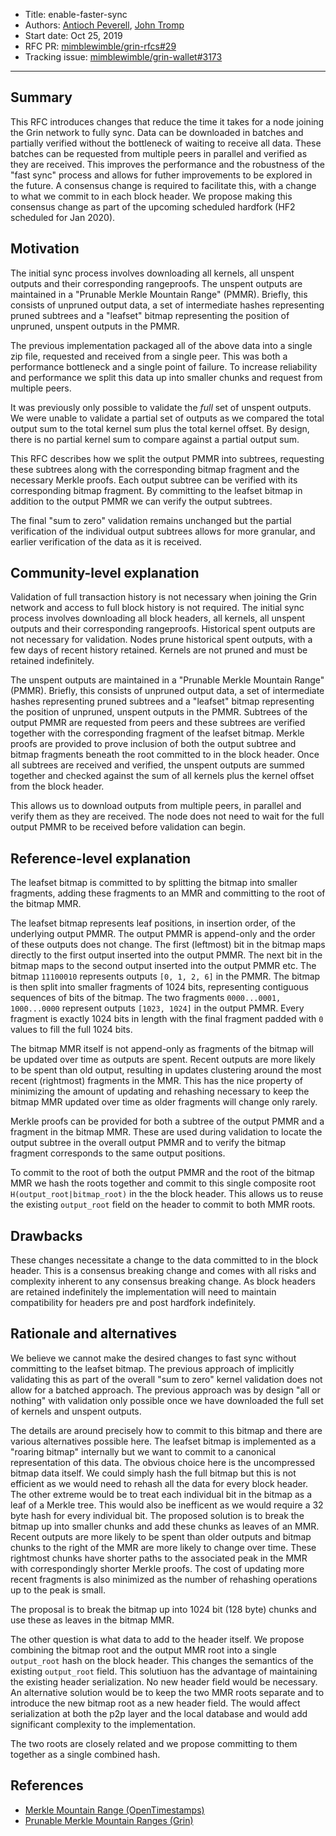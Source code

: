 
- Title: enable-faster-sync
- Authors: [Antioch Peverell](mailto:apeverell@protonmail.com), [John Tromp](mailto:john.tromp@gmail.com)
- Start date: Oct 25, 2019
- RFC PR: [mimblewimble/grin-rfcs#29](https://github.com/mimblewimble/grin-rfcs/pull/29)
- Tracking issue: [mimblewimble/grin-wallet#3173](https://github.com/mimblewimble/grin-wallet/issues/3173)

---

## Summary
[summary]: #summary

This RFC introduces changes that reduce the time it takes for a node joining the Grin network to fully sync. Data can be downloaded in batches and partially verified without the bottleneck of waiting to receive all data. These batches can be requested from multiple peers in parallel and verified as they are received. This improves the performance and the robustness of the "fast sync" process and allows for futher improvements to be explored in the future. A consensus change is required to facilitate this, with a change to what we commit to in each block header. We propose making this consensus change as part of the upcoming scheduled hardfork (HF2 scheduled for Jan 2020).

## Motivation
[motivation]: #motivation

The initial sync process involves downloading all kernels, all unspent outputs and their corresponding rangeproofs. The unspent outputs are maintained in a "Prunable Merkle Mountain Range" (PMMR). Briefly, this consists of unpruned output data, a set of intermediate hashes representing pruned subtrees and a "leafset" bitmap representing the position of unpruned, unspent outputs in the PMMR.

The previous implementation packaged all of the above data into a single zip file, requested and received from a single peer. This was both a performance bottleneck and a single point of failure. To increase reliability and performance we split this data up into smaller chunks and request from multiple peers.

It was previously only possible to validate the _full_ set of unspent outputs. We were unable to validate a partial set of outputs as we compared the total output sum to the total kernel sum plus the total kernel offset. By design, there is no partial kernel sum to compare against a partial output sum.

This RFC describes how we split the output PMMR into subtrees, requesting these subtrees along with the corresponding bitmap fragment and the necessary Merkle proofs. Each output subtree can be verified with its corresponding bitmap fragment. By committing to the leafset bitmap in addition to the output PMMR we can verify the output subtrees.

The final "sum to zero" validation remains unchanged but the partial verification of the individual output subtrees allows for more granular, and earlier verification of the data as it is received.

## Community-level explanation
[community-level-explanation]: #community-level-explanation

Validation of full transaction history is not necessary when joining the Grin network and access to full block history is not required. The initial sync process involves downloading all block headers, all kernels, all unspent outputs and their corresponding rangeproofs. Historical spent outputs are not necessary for validation. Nodes prune historical spent outputs, with a few days of recent history retained. Kernels are not pruned and must be retained indefinitely.

The unspent outputs are maintained in a "Prunable Merkle Mountain Range" (PMMR). Briefly, this consists of unpruned output data, a set of intermediate hashes representing pruned subtrees and a "leafset" bitmap representing the position of unpruned, unspent outputs in the PMMR. Subtrees of the output PMMR are requested from peers and these subtrees are verified together with the corresponding fragment of the leafset bitmap. Merkle proofs are provided to prove inclusion of both the output subtree and bitmap fragments beneath the root committed to in the block header. Once all subtrees are received and verified, the unspent outputs are summed together and checked against the sum of all kernels plus the kernel offset from the block header.

This allows us to download outputs from multiple peers, in parallel and verify them as they are received.
The node does not need to wait for the full output PMMR to be received before validation can begin.

## Reference-level explanation
[reference-level-explanation]: #reference-level-explanation

The leafset bitmap is committed to by splitting the bitmap into smaller fragments, adding these fragments to an MMR and committing to the root of the bitmap MMR.

The leafset bitmap represents leaf positions, in insertion order, of the underlying output PMMR. The output PMMR is append-only and the order of these outputs does not change. The first (leftmost) bit in the bitmap maps directly to the first output inserted into the output PMMR. The next bit in the bitmap maps to the second output inserted into the output PMMR etc. The bitmap `11100010` represents outputs `[0, 1, 2, 6]` in the PMMR. The bitmap is then split into smaller fragments of 1024 bits, representing contiguous sequences of bits of the bitmap. The two fragments `0000...0001, 1000...0000` represent outputs `[1023, 1024]` in the output PMMR. Every fragment is exactly 1024 bits in length with the final fragment padded with `0` values to fill the full 1024 bits.

The bitmap MMR itself is not append-only as fragments of the bitmap will be updated over time as outputs are spent. Recent outputs are more likely to be spent than old output, resulting in updates clustering around the most recent (rightmost) fragments in the MMR. This has the nice property of minimizing the amount of updating and rehashing necessary to keep the bitmap MMR updated over time as older fragments will change only rarely.

Merkle proofs can be provided for both a subtree of the output PMMR and a fragment in the bitmap MMR. These are used during validation to locate the output subtree in the overall output PMMR and to verify the bitmap fragment corresponds to the same output positions.

To commit to the root of both the output PMMR and the root of the bitmap MMR we hash the roots together
and commit to this single composite root `H(output_root|bitmap_root)` in the the block header.
This allows us to reuse the existing `output_root` field on the header to commit to both MMR roots.


## Drawbacks
[drawbacks]: #drawbacks

These changes necessitate a change to the data committed to in the block header. This is a consensus breaking change and comes with all risks and complexity inherent to any consensus breaking change. As block headers are retained indefinitely the implementation will need to maintain compatibility for headers pre and post hardfork indefinitely.

## Rationale and alternatives
[rationale-and-alternatives]: #rationale-and-alternatives

We believe we cannot make the desired changes to fast sync without committing to the leafset bitmap.
The previous approach of implicitly validating this as part of the overall "sum to zero" kernel validation does not allow for a batched approach. The previous approach was by design "all or nothing" with validation only possible once we have downloaded the full set of kernels and unspent outputs.

The details are around precisely how to commit to this bitmap and there are various alternatives possible here.
The leafset bitmap is implemented as a "roaring bitmap" internally but we want to commit to a canonical representation of this data. The obvious choice here is the uncompressed bitmap data itself. We could simply hash the full bitmap but this is not efficient as we would need to rehash all the data for every block header. The other extreme would be to treat each individual bit in the bitmap as a leaf of a Merkle tree. This would also be inefficent as we would require a 32 byte hash for every individual bit. The proposed solution is to break the bitmap up into smaller chunks and add these chunks as leaves of an MMR. Recent outputs are more likely to be spent than older outputs and bitmap chunks to the right of the MMR
are more likely to change over time. These rightmost chunks have shorter paths to the associated peak in the MMR with correspondingly shorter Merkle proofs. The cost of updating more recent fragments is also minimized as the number of rehashing operations up to the peak is small.

The proposal is to break the bitmap up into 1024 bit (128 byte) chunks and use these as leaves in the bitmap MMR.

The other question is what data to add to the header itself. We propose combining the bitmap root and the output MMR root into a single `output_root` hash on the block header. This changes the semantics of the existing `output_root` field. This solutiuon has the advantage of maintaining the existing header serialization. No new header field would be necessary.
An alternative solution would be to keep the two MMR roots separate and to introduce the new bitmap root as a new header field. The would affect serialization at both the p2p layer and the local database and would add significant complexity to the implementation.

The two roots are closely related and we propose committing to them together as a single combined hash.

## References
[references]: #references

* [Merkle Mountain Range (OpenTimestamps)](https://github.com/opentimestamps/opentimestamps-server/blob/532033b465c3b09c9db2a9064de03230c7e2e28e/doc/merkle-mountain-range.md)
* [Prunable Merkle Mountain Ranges (Grin)](https://github.com/mimblewimble/grin/blob/67057ab36d606072c543b2741e33496c6affd6ab/doc/mmr.md)

